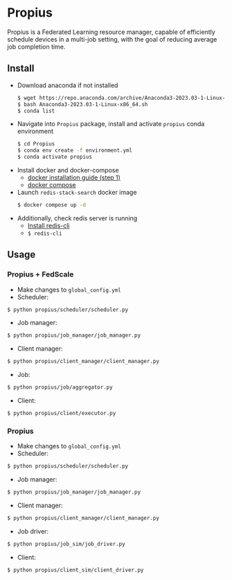 # Propius
Propius is a Federated Learning resource manager, capable of efficiently schedule devices in a multi-job setting, with the goal of reducing average job completion time.
## Install
- Download anaconda if not installed
    ```bash
    $ wget https://repo.anaconda.com/archive/Anaconda3-2023.03-1-Linux-x86_64.sh
    $ bash Anaconda3-2023.03-1-Linux-x86_64.sh
    $ conda list
    ```
- Navigate into `Propius` package, install and activate `propius` conda environment
    ```bash
    $ cd Propius
    $ conda env create -f environment.yml
    $ conda activate propius
    ```
- Install docker and docker-compose
    - [docker installation guide (step 1)](https://www.digitalocean.com/community/tutorials/how-to-install-and-use-docker-on-ubuntu-16-04)
    - [docker compose](https://docs.docker.com/compose/install/linux/#install-the-plugin-manually)
- Launch `redis-stack-search` docker image
    ```bash
    $ docker compose up -d
    ```
- Additionally, check redis server is running
    - [Install redis-cli](https://stackoverflow.com/questions/21795340/linux-install-redis-cli-only)
    - ```$ redis-cli```
## Usage 
### Propius + FedScale
- Make changes to `global_config.yml`
- Scheduler:
```bash
$ python propius/scheduler/scheduler.py
```
- Job manager:
```bash
$ python propius/job_manager/job_manager.py
```
- Client manager:
```bash
$ python propius/client_manager/client_manager.py
```
- Job:
```bash
$ python propius/job/aggregator.py
```
- Client:
```bash
$ python propius/client/executor.py
```
### Propius
- Make changes to `global_config.yml`
- Scheduler:
```bash
$ python propius/scheduler/scheduler.py
```
- Job manager:
```bash
$ python propius/job_manager/job_manager.py
```
- Client manager:
```bash
$ python propius/client_manager/client_manager.py
```
- Job driver:
```bash
$ python propius/job_sim/job_driver.py
```
- Client:
```bash
$ python propius/client_sim/client_driver.py
```



